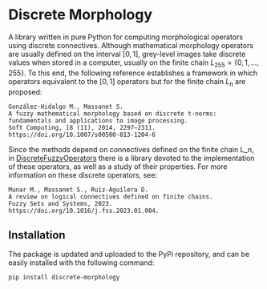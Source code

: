 # Discrete Morphology

A library written in pure Python for computing morphological operators using discrete connectives. Although mathematical morphology operators are usually defined on the interval $[0,1]$, grey-level images take discrete values when stored in a computer, usually on the finite chain $L_{255}=\lbrace 0,1,\dots, 255 \rbrace$. To this end, the following reference establishes a framework in which operators equivalent to the $[0,1]$ operators but for the finite chain $L_n$ are proposed:
```
González-Hidalgo M., Massanet S.
A fuzzy mathematical morphology based on discrete t-norms: fundamentals and applications to image processing.
Soft Computing, 18 (11), 2014, 2297–2311. https://doi.org/10.1007/s00500-013-1204-6
``` 

Since the methods depend on connectives defined on the finite chain L_n, in [DiscreteFuzzyOperators](https://github.com/mmunar97/discrete-fuzzy-operators) there is a library devoted to the implementation of these operators, as well as a study of their properties. For more information on these discrete operators, see:
```
Munar M., Massanet S., Ruiz-Aguilera D.
A review on logical connectives defined on finite chains.
Fuzzy Sets and Systems, 2023. https://doi.org/10.1016/j.fss.2023.01.004.
``` 

## Installation

The package is updated and uploaded to the PyPi repository, and can be easily installed with the following command:
```
pip install discrete-morphology
``` 